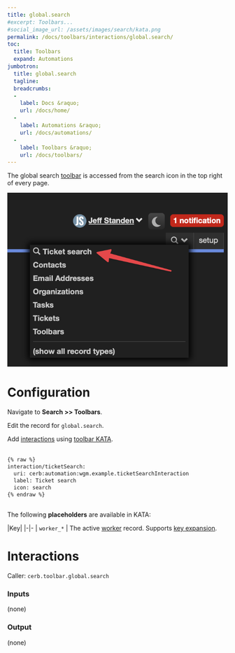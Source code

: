 ```yaml
---
title: global.search
#excerpt: Toolbars...
#social_image_url: /assets/images/search/kata.png
permalink: /docs/toolbars/interactions/global.search/
toc:
  title: Toolbars
  expand: Automations
jumbotron:
  title: global.search
  tagline: 
  breadcrumbs:
  -
    label: Docs &raquo;
    url: /docs/home/
  -
    label: Automations &raquo;
    url: /docs/automations/
  -
    label: Toolbars &raquo;
    url: /docs/toolbars/
---
```


The global search [toolbar](/docs/toolbars/) is accessed from the search icon in the top right of every page.

<div class="cerb-screenshot">
<img src="/assets/images/docs/toolbars/global-search.png" class="screenshot">
</div>

# Configuration

Navigate to **Search >> Toolbars**.

Edit the record for `global.search`.

Add [interactions](/docs/automations/triggers/interaction.worker/) using [toolbar KATA](/docs/toolbars/#kata).

<pre>
<code class="language-cerb">
{% raw %}
interaction/ticketSearch:
  uri: cerb:automation:wgm.example.ticketSearchInteraction
  label: Ticket search
  icon: search
{% endraw %}
</code>
</pre>

The following **placeholders** are available in KATA:

|Key|
|-|-
| `worker_*` | The active [worker](/docs/records/types/worker/) record. Supports [key expansion](/docs/guide/developers/dictionaries/#key-expansion).

# Interactions

Caller: `cerb.toolbar.global.search`

### Inputs

(none)

### Output

(none)